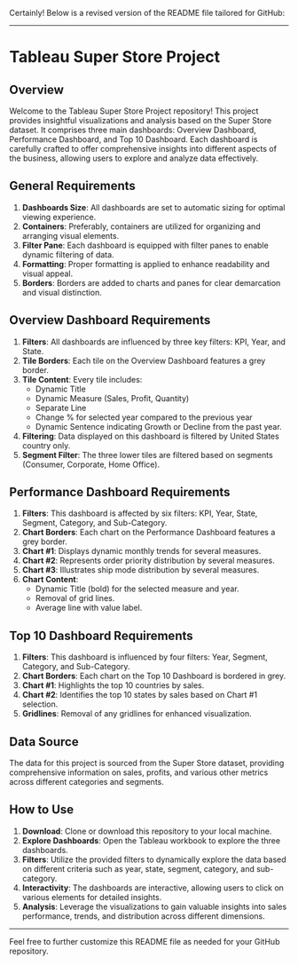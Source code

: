 Certainly! Below is a revised version of the README file tailored for GitHub:

---

# Tableau Super Store Project

## Overview

Welcome to the Tableau Super Store Project repository! This project provides insightful visualizations and analysis based on the Super Store dataset. It comprises three main dashboards: Overview Dashboard, Performance Dashboard, and Top 10 Dashboard. Each dashboard is carefully crafted to offer comprehensive insights into different aspects of the business, allowing users to explore and analyze data effectively.

## General Requirements

1. **Dashboards Size**: All dashboards are set to automatic sizing for optimal viewing experience.
2. **Containers**: Preferably, containers are utilized for organizing and arranging visual elements.
3. **Filter Pane**: Each dashboard is equipped with filter panes to enable dynamic filtering of data.
4. **Formatting**: Proper formatting is applied to enhance readability and visual appeal.
5. **Borders**: Borders are added to charts and panes for clear demarcation and visual distinction.

## Overview Dashboard Requirements

1. **Filters**: All dashboards are influenced by three key filters: KPI, Year, and State.
2. **Tile Borders**: Each tile on the Overview Dashboard features a grey border.
3. **Tile Content**: Every tile includes:
   - Dynamic Title
   - Dynamic Measure (Sales, Profit, Quantity)
   - Separate Line
   - Change % for selected year compared to the previous year
   - Dynamic Sentence indicating Growth or Decline from the past year.
4. **Filtering**: Data displayed on this dashboard is filtered by United States country only.
5. **Segment Filter**: The three lower tiles are filtered based on segments (Consumer, Corporate, Home Office).

## Performance Dashboard Requirements

1. **Filters**: This dashboard is affected by six filters: KPI, Year, State, Segment, Category, and Sub-Category.
2. **Chart Borders**: Each chart on the Performance Dashboard features a grey border.
3. **Chart #1**: Displays dynamic monthly trends for several measures.
4. **Chart #2**: Represents order priority distribution by several measures.
5. **Chart #3**: Illustrates ship mode distribution by several measures.
6. **Chart Content**:
   - Dynamic Title (bold) for the selected measure and year.
   - Removal of grid lines.
   - Average line with value label.

## Top 10 Dashboard Requirements

1. **Filters**: This dashboard is influenced by four filters: Year, Segment, Category, and Sub-Category.
2. **Chart Borders**: Each chart on the Top 10 Dashboard is bordered in grey.
3. **Chart #1**: Highlights the top 10 countries by sales.
4. **Chart #2**: Identifies the top 10 states by sales based on Chart #1 selection.
5. **Gridlines**: Removal of any gridlines for enhanced visualization.

## Data Source

The data for this project is sourced from the Super Store dataset, providing comprehensive information on sales, profits, and various other metrics across different categories and segments.

## How to Use

1. **Download**: Clone or download this repository to your local machine.
2. **Explore Dashboards**: Open the Tableau workbook to explore the three dashboards.
3. **Filters**: Utilize the provided filters to dynamically explore the data based on different criteria such as year, state, segment, category, and sub-category.
4. **Interactivity**: The dashboards are interactive, allowing users to click on various elements for detailed insights.
5. **Analysis**: Leverage the visualizations to gain valuable insights into sales performance, trends, and distribution across different dimensions.

---

Feel free to further customize this README file as needed for your GitHub repository.

